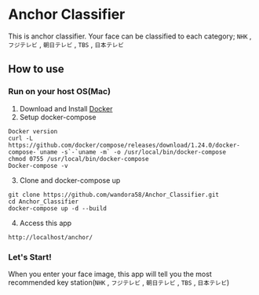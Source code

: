 # Anchor Classifier
This is anchor classifier.
Your face can be classified to each category; ```NHK``` , ```フジテレビ``` , ```朝日テレビ``` , ```TBS``` , ```日本テレビ```

## How to use
### Run on your host OS(Mac)
1. Download and Install [Docker](https://hub.docker.com/editions/community/docker-ce-desktop-mac)
2. Setup docker-compose
```
Docker version
curl -L https://github.com/docker/compose/releases/download/1.24.0/docker-compose-`uname -s`-`uname -m` -o /usr/local/bin/docker-compose  
chmod 0755 /usr/local/bin/docker-compose 
Docker-compose -v  
```
3. Clone and docker-compose up
```
git clone https://github.com/wandora58/Anchor_Classifier.git
cd Anchor_Classifier
docker-compose up -d --build
```
4. Access this app
```
http://localhost/anchor/
```

### Let's Start!
When you enter your face image, this app will tell you the most recommended key station(```NHK``` , ```フジテレビ``` , ```朝日テレビ``` , ```TBS``` , ```日本テレビ```) 
